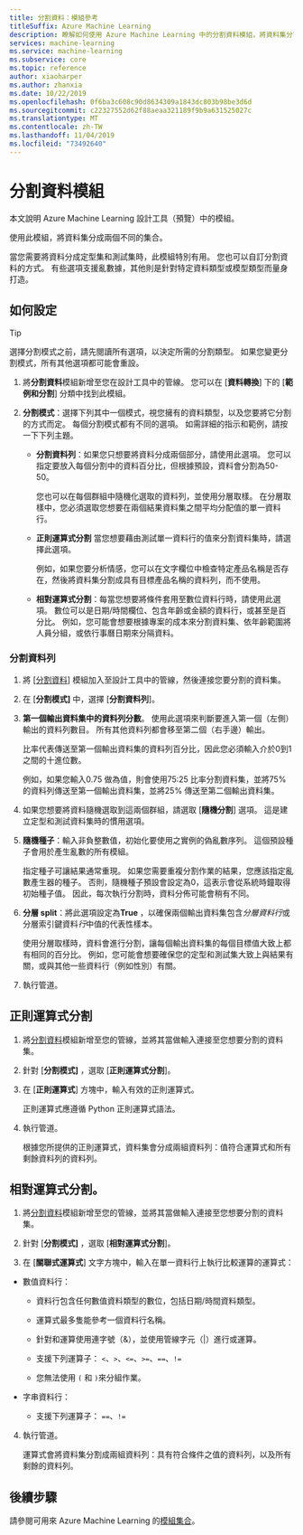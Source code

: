 ```yaml
---
title: 分割資料：模組參考
titleSuffix: Azure Machine Learning
description: 瞭解如何使用 Azure Machine Learning 中的分割資料模組，將資料集分割成兩個不同的集合。
services: machine-learning
ms.service: machine-learning
ms.subservice: core
ms.topic: reference
author: xiaoharper
ms.author: zhanxia
ms.date: 10/22/2019
ms.openlocfilehash: 0f6ba3c608c90d8634309a1843dc803b98be3d6d
ms.sourcegitcommit: c22327552d62f88aeaa321189f9b9a631525027c
ms.translationtype: MT
ms.contentlocale: zh-TW
ms.lasthandoff: 11/04/2019
ms.locfileid: "73492640"
---
```

# <a name="split-data-module"></a>分割資料模組

本文說明 Azure Machine Learning 設計工具（預覽）中的模組。

使用此模組，將資料集分成兩個不同的集合。

當您需要將資料分成定型集和測試集時，此模組特別有用。 您也可以自訂分割資料的方式。 有些選項支援亂數據，其他則是針對特定資料類型或模型類型而量身打造。

## <a name="how-to-configure"></a>如何設定

> [!TIP]
> 選擇分割模式之前，請先閱讀所有選項，以決定所需的分割類型。
> 如果您變更分割模式，所有其他選項都可能會重設。

1. 將**分割資料**模組新增至您在設計工具中的管線。 您可以在 [**資料轉換**] 下的 [**範例和分割**] 分類中找到此模組。

2. **分割模式**：選擇下列其中一個模式，視您擁有的資料類型，以及您要將它分割的方式而定。 每個分割模式都有不同的選項。 如需詳細的指示和範例，請按一下下列主題。 

    - **分割資料列**：如果您只想要將資料分成兩個部分，請使用此選項。 您可以指定要放入每個分割中的資料百分比，但根據預設，資料會分割為50-50。

        您也可以在每個群組中隨機化選取的資料列，並使用分層取樣。 在分層取樣中，您必須選取您想要在兩個結果資料集之間平均分配值的單一資料行。  

    - **正則運算式分割** 當您想要藉由測試單一資料行的值來分割資料集時，請選擇此選項。

        例如，如果您要分析情感，您可以在文字欄位中檢查特定產品名稱是否存在，然後將資料集分割成具有目標產品名稱的資料列，而不使用。

    - **相對運算式分割**：每當您想要將條件套用至數位資料行時，請使用此選項。 數位可以是日期/時間欄位、包含年齡或金額的資料行，或甚至是百分比。 例如，您可能會想要根據專案的成本來分割資料集、依年齡範圍將人員分組，或依行事曆日期來分隔資料。

### <a name="split-rows"></a>分割資料列

1.  將 [[分割資料](./split-data.md)] 模組加入至設計工具中的管線，然後連接您要分割的資料集。
  
2.  在 [**分割模式]** 中，選擇 [**分割資料列**]。 

3.  **第一個輸出資料集中的資料列分數**。 使用此選項來判斷要進入第一個（左側）輸出的資料列數目。 所有其他資料列都會移至第二個（右手邊）輸出。

    比率代表傳送至第一個輸出資料集的資料列百分比，因此您必須輸入介於0到1之間的十進位數。
     
     例如，如果您輸入0.75 做為值，則會使用75:25 比率分割資料集，並將75% 的資料列傳送至第一個輸出資料集，並將25% 傳送至第二個輸出資料集。
  
4. 如果您想要將資料隨機選取到這兩個群組，請選取 [**隨機分割**] 選項。 這是建立定型和測試資料集時的慣用選項。

5.  **隨機種子**：輸入非負整數值，初始化要使用之實例的偽亂數序列。 這個預設種子會用於產生亂數的所有模組。 

     指定種子可讓結果通常重現。 如果您需要重複分割作業的結果，您應該指定亂數產生器的種子。 否則，隨機種子預設會設定為0，這表示會從系統時鐘取得初始種子值。 因此，每次執行分割時，資料分佈可能會稍有不同。 

6. **分層 split**：將此選項設定為**True** ，以確保兩個輸出資料集包含*分層資料行*或分層索引鍵資料*行*中值的代表性樣本。 

    使用分層取樣時，資料會進行分割，讓每個輸出資料集的每個目標值大致上都有相同的百分比。 例如，您可能會想要確保您的定型和測試集大致上與結果有關，或與其他一些資料行（例如性別）有關。

7. 執行管道。


## <a name="regular-expression-split"></a>正則運算式分割

1.  將[分割資料](./split-data.md)模組新增至您的管線，並將其當做輸入連接至您想要分割的資料集。  
  
2.  針對 [**分割模式]** ，選取 [**正則運算式分割**]。

3. 在 [**正則運算式**] 方塊中，輸入有效的正則運算式。 
  
   正則運算式應遵循 Python 正則運算式語法。


4. 執行管道。

    根據您所提供的正則運算式，資料集會分成兩組資料列：值符合運算式和所有剩餘資料列的資料列。 

## <a name="relative-expression-split"></a>相對運算式分割。

1. 將[分割資料](./split-data.md)模組新增至您的管線，並將其當做輸入連接至您想要分割的資料集。
  
2. 針對 [**分割模式]** ，選取 [**相對運算式分割**]。
  
3. 在 [**關聯式運算式**] 文字方塊中，輸入在單一資料行上執行比較運算的運算式：


 - 數值資料行：
    - 資料行包含任何數值資料類型的數位，包括日期/時間資料類型。

    - 運算式最多隻能參考一個資料行名稱。

    - 針對和運算使用連字號（&），並使用管線字元（|）進行或運算。

    - 支援下列運算子： `<`、`>`、`<=`、`>=`、`==`、`!=`

    - 您無法使用 `(` 和 `)`來分組作業。

 - 字串資料行： 
    - 支援下列運算子： `==`、`!=`



4. 執行管道。

    運算式會將資料集分割成兩組資料列：具有符合條件之值的資料列，以及所有剩餘的資料列。

## <a name="next-steps"></a>後續步驟

請參閱可用來 Azure Machine Learning 的[模組集合](module-reference.md)。 